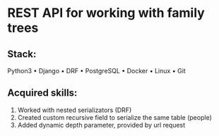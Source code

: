 # REST API for working with family trees

## Stack:

Python3
• Django
• DRF
• PostgreSQL
• Docker
• Linux
• Git

## Acquired skills: 
1. Worked with nested serializators (DRF)
2. Created custom recursive field to serialize the same table (people)
3. Added dynamic depth parameter, provided by url request
